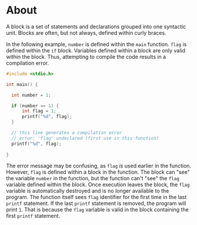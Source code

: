 # About

A block is a set of statements and declarations grouped into one syntactic unit.
Blocks are often, but not always, defined within curly braces.

In the following example, `number` is defined within the `main` function.
`flag` is defined within the `if` block.
Variables defined within a block are only valid within the block.
Thus, attempting to compile the code results in a compilation error.

```c
#include <stdio.h>

int main() {

  int number = 1;

  if (number == 1) {
      int flag = 1;
      printf("%d", flag);
  }

  // this line generates a compilation error
  // error: 'flag' undeclared (first use in this function)
  printf("%d", flag);
    
}
```

The error message may be confusing, as `flag` _is_ used earlier in the function.
However, `flag` is defined within a block in the function.
The block can "see" the variable `number` in the function, but the function can't "see" the `flag` variable defined within the block.
Once execution leaves the block, the `flag` variable is automatically destroyed and is no longer available to the program.
The function itself sees `flag` identifier for the first time in the last `printf` statement.
If the last `printf` statement is removed, the program will print `1`.
That is because the `flag` variable is valid in the block containing the first `printf` statement.

